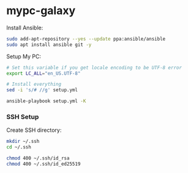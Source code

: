 # mypc-galaxy

Install Ansible:
```bash
sudo add-apt-repository --yes --update ppa:ansible/ansible
sudo apt install ansible git -y
```

Setup My PC:
```bash
# Set this variable if you get locale encoding to be UTF-8 error
export LC_ALL="en_US.UTF-8"

# Install everything
sed -i 's/# //g' setup.yml

ansible-playbook setup.yml -K
```


### SSH Setup

Create SSH directory:
```bash
mkdir ~/.ssh
cd ~/.ssh

chmod 400 ~/.ssh/id_rsa
chmod 400 ~/.ssh/id_ed25519
```
